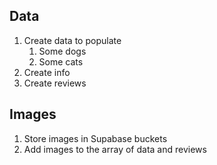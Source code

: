 ## Data

1. Create data to populate
    1. Some dogs
    2. Some cats
2. Create info
3. Create reviews

## Images

1. Store images in Supabase buckets
2. Add images to the array of data and reviews

